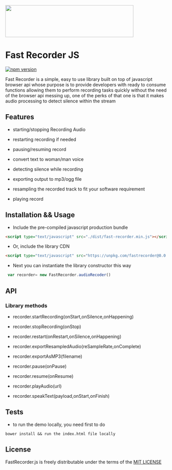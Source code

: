 <a name="README">[<img src="https://firebasestorage.googleapis.com/v0/b/github-833f9.appspot.com/o/fastlogo.png?alt=media&token=abe70d26-bc91-40c3-a982-dae919c8c462" height="100px" width="400px" />](#)</a>

# Fast Recorder JS

[![npm version](https://badge.fury.io/js/fastrecorder.svg)](https://badge.fury.io/js/fastrecorder)

Fast Recorder is a simple, easy to use library built on top of javascript browser api whose purpose is to provide developers with ready to consume functions allowing them to perform recording tasks quickly 
without the need of the browser api messing up, one of the perks of that one is that it makes audio processing 
to detect silence within the stream 


## Features

* starting/stopping Recording Audio

* restarting recording if needed

* pausing/resuming record

* convert text to woman/man voice

* detecting silence while recording

* exporting output to mp3/ogg file

* resampling the recorded track to fit your software requirement

* playing record


## Installation && Usage

- Include the pre-compiled javascript production bundle

```html
<script type="text/javascript" src="./dist/fast-recorder.min.js"></script>
```

- Or, include the library CDN

```html
<script type="text/javascript" src="https://unpkg.com/fastrecorder@0.0.2/dist/fast-recorder.min.js"></script>
```

- Next you can instantiate the library constructor this way 

```javascript
 var recorder= new FastRecorder.audioRecoder()   
```


## API

### Library methods

* recorder.startRecording(onStart,onSilence,onHappening)

* recorder.stopRecording(onStop)

* recorder.restart(onRestart,onSilence,onHappening)

* recorder.exportResampledAudio(reSampleRate,onComplete)

* recorder.exportAsMP3(filename)

* recorder.pause(onPause)

* recorder.resume(onResume)

* recorder.playAudio(url)

* recorder.speakText(payload,onStart,onFinish)


## Tests

- to run the demo locally, you need first to do 

```
bower install && run the index.html file locally 
```



## License

FastRecorder.js is freely distributable under the terms of the [MIT LICENSE](https://github.com/cloudstrife9494/fastRecorder_project/blob/master/LICENSE)






